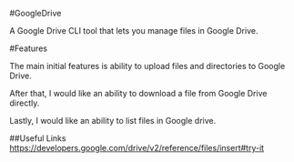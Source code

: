 #GoogleDrive


A Google Drive CLI tool that lets you manage files in Google Drive. 

#Features

The main initial features is ability to upload files and directories to Google Drive. 

After that, I would like an ability to download a file from Google Drive directly. 

Lastly, I would like an ability to list files in Google drive. 

##Useful Links
https://developers.google.com/drive/v2/reference/files/insert#try-it
